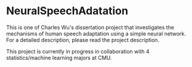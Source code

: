 # NeuralSpeechAdatation
This is one of Charles Wu's dissertation project that investigates the mechanisms of human speech adaptation using a simple neural network.
For a detailed description, please read the project description.

This project is currently in progress in collaboration with 4 statistics/machine learning majors at CMU. 
